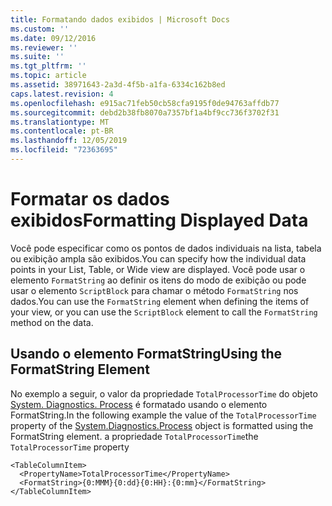 ```yaml
---
title: Formatando dados exibidos | Microsoft Docs
ms.custom: ''
ms.date: 09/12/2016
ms.reviewer: ''
ms.suite: ''
ms.tgt_pltfrm: ''
ms.topic: article
ms.assetid: 38971643-2a3d-4f5b-a1fa-6334c162b8ed
caps.latest.revision: 4
ms.openlocfilehash: e915ac71feb50cb58cfa9195f0de94763affdb77
ms.sourcegitcommit: debd2b38fb8070a7357bf1a4bf9cc736f3702f31
ms.translationtype: MT
ms.contentlocale: pt-BR
ms.lasthandoff: 12/05/2019
ms.locfileid: "72363695"
---
```

# <a name="formatting-displayed-data"></a><span data-ttu-id="d5b2a-102">Formatar os dados exibidos</span><span class="sxs-lookup"><span data-stu-id="d5b2a-102">Formatting Displayed Data</span></span>

<span data-ttu-id="d5b2a-103">Você pode especificar como os pontos de dados individuais na lista, tabela ou exibição ampla são exibidos.</span><span class="sxs-lookup"><span data-stu-id="d5b2a-103">You can specify how the individual data points in your List, Table, or Wide view are displayed.</span></span> <span data-ttu-id="d5b2a-104">Você pode usar o elemento `FormatString` ao definir os itens do modo de exibição ou pode usar o elemento `ScriptBlock` para chamar o método `FormatString` nos dados.</span><span class="sxs-lookup"><span data-stu-id="d5b2a-104">You can use the `FormatString` element when defining the items of your view, or you can use the `ScriptBlock` element to call the `FormatString` method on the data.</span></span>

## <a name="using-the-formatstring-element"></a><span data-ttu-id="d5b2a-105">Usando o elemento FormatString</span><span class="sxs-lookup"><span data-stu-id="d5b2a-105">Using the FormatString Element</span></span>

<span data-ttu-id="d5b2a-106">No exemplo a seguir, o valor da propriedade `TotalProcessorTime` do objeto [System. Diagnostics. Process](/dotnet/api/System.Diagnostics.Process) é formatado usando o elemento FormatString.</span><span class="sxs-lookup"><span data-stu-id="d5b2a-106">In the following example the value of the `TotalProcessorTime` property of the [System.Diagnostics.Process](/dotnet/api/System.Diagnostics.Process) object is formatted using the FormatString element.</span></span> <span data-ttu-id="d5b2a-107">a propriedade `TotalProcessorTime`</span><span class="sxs-lookup"><span data-stu-id="d5b2a-107">the `TotalProcessorTime` property</span></span>

```
<TableColumnItem>
  <PropertyName>TotalProcessorTime</PropertyName>
  <FormatString>{0:MMM}{0:dd}{0:HH}:{0:mm}</FormatString>
</TableColumnItem>
```



